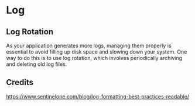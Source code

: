 # Log

## Log Rotation
 
As your application generates more logs, managing them properly is essential to avoid filling up disk space and slowing down your system. One way to do this is to use log rotation, which involves periodically archiving and deleting old log files.


## Credits

https://www.sentinelone.com/blog/log-formatting-best-practices-readable/
